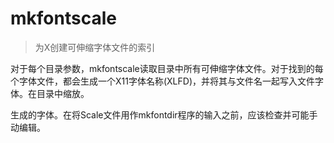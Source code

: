 # mkfontscale

> 为X创建可伸缩字体文件的索引

对于每个目录参数，mkfontscale读取目录中所有可伸缩字体文件。对于找到的每个字体文件，都会生成一个X11字体名称(XLFD)，并将其与文件名一起写入文件字体。在目录中缩放。

生成的字体。在将Scale文件用作mkfontdir程序的输入之前，应该检查并可能手动编辑。
